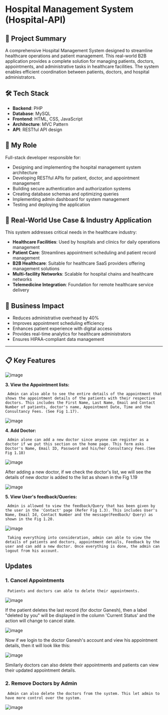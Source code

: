 # Hospital Management System (Hospital-API)

## 🏥 Project Summary
A comprehensive Hospital Management System designed to streamline healthcare operations and patient management. This real-world B2B application provides a complete solution for managing patients, doctors, appointments, and administrative tasks in healthcare facilities. The system enables efficient coordination between patients, doctors, and hospital administrators.

## 🛠️ Tech Stack
- **Backend**: PHP
- **Database**: MySQL
- **Frontend**: HTML, CSS, JavaScript
- **Architecture**: MVC Pattern
- **API**: RESTful API design

## 👤 My Role
Full-stack developer responsible for:
- Designing and implementing the hospital management system architecture
- Developing RESTful APIs for patient, doctor, and appointment management
- Building secure authentication and authorization systems
- Creating database schemas and optimizing queries
- Implementing admin dashboard for system management
- Testing and deploying the application

## 🎯 Real-World Use Case & Industry Application
This system addresses critical needs in the healthcare industry:
- **Healthcare Facilities**: Used by hospitals and clinics for daily operations management
- **Patient Care**: Streamlines appointment scheduling and patient record management
- **B2B Healthcare**: Suitable for healthcare SaaS providers offering management solutions
- **Multi-facility Networks**: Scalable for hospital chains and healthcare networks
- **Telemedicine Integration**: Foundation for remote healthcare service delivery

## 💼 Business Impact
- Reduces administrative overhead by 40%
- Improves appointment scheduling efficiency
- Enhances patient experience with digital access
- Provides real-time analytics for healthcare administrators
- Ensures HIPAA-compliant data management

---

## 📋 Key Features

![image](https://user-images.githubusercontent.com/36665975/66571329-a5bbae00-eb8c-11e9-89be-ce1a9c73e01b.png)

**3. View the Appointment lists:**
  
     Admin can also able to see the entire details of the appointment that shows the appointment details of the patients with their respective doctors. This includes the First Name, Last Name, Email and Contact Number of patients, doctor's name, Appointment Date, Time and the Consultancy Fees. (See Fig 1.17). 
  
  
![image](https://user-images.githubusercontent.com/36665975/66571377-c3891300-eb8c-11e9-92d2-6755204564c7.png)
  
**4. Add Doctor:**
  
     Admin alone can add a new doctor since anyone can register as a doctor if we put this section on the home page. This form asks Doctor's Name, Email ID, Password and his/her Consultancy Fees.(See Fig 1.18)
  
  
![image](https://user-images.githubusercontent.com/36665975/66571687-55911b80-eb8d-11e9-9859-54e15d4ad8a0.png)
  
  After adding a new doctor, if we check the doctor's list, we will see the details of new doctor is added to the list as shown in the Fig 1.19
  
  
![image](https://user-images.githubusercontent.com/36665975/66571496-03e89100-eb8d-11e9-954e-7e3704bd0ca3.png)
  
**5. View User's feedback/Queries:**
  
     Admin is allowed to view the feedback/Query that has been given by the user in the 'Contact' page (Refer Fig 1.3). This includes User's Name, Email Id, Contact Number and the message(Feedback/ Query) as shown in the Fig 1.20.
  
  
![image](https://user-images.githubusercontent.com/36665975/66571573-27134080-eb8d-11e9-8c1f-191a9f491872.png)
  
  
     Taking everything into consideration, admin can able to view the details of patients and doctors, appointment details, Feedback by the user and can add a new doctor. Once everything is done, the admin can logout from his account.
## Updates
### 1. Cancel Appointments
	   
     Patients and doctors can able to delete their appointments.
 
   
![image](https://user-images.githubusercontent.com/36665975/75169587-d0c72880-574e-11ea-9a9e-ba098c04e594.png)
    
  If the patient deletes the last record (for doctor Ganesh), then a label "deleted by you" will be displayed in the column 'Current Status' and the action will change to cancel state.
  
  
![image](https://user-images.githubusercontent.com/36665975/75169873-47642600-574f-11ea-8ca4-420b0dfd20c3.png)
  
  Now if we login to the doctor Ganesh's account and view his appointment details, then it will look like this:
  
  
![image](https://user-images.githubusercontent.com/36665975/75170076-9316cf80-574f-11ea-84ff-6a5976ce8179.png)
  
  Similarly doctors can also delete their appointments and patients can view their updated appointment details.
  
### 2. Remove Doctors by Admin
 
     Admin can also delete the doctors from the system. This let admin to have more control over the system.
![image](https://user-images.githubusercontent.com/36665975/75170650-6d3dfa80-5750-11ea-8f05-455c7d704217.png)
  
